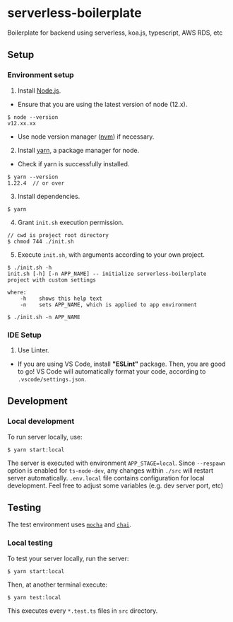 # serverless-boilerplate

Boilerplate for backend using serverless, koa.js, typescript, AWS RDS, etc

## Setup

### Environment setup

1. Install [Node.js](https://nodejs.org/en/download/).

- Ensure that you are using the latest version of node (12.x).

```
$ node --version
v12.xx.xx
```

- Use node version manager ([nvm](https://github.com/nvm-sh/nvm)) if necessary.

2. Install [yarn](https://classic.yarnpkg.com/en/docs/install), a package manager for node.

- Check if yarn is successfully installed.

```
$ yarn --version
1.22.4  // or over
```

3. Install dependencies.

```
$ yarn
```

4. Grant `init.sh` execution permission.

```
// cwd is project root directory
$ chmod 744 ./init.sh
```

5. Execute `init.sh`, with arguments according to your own project.

```
$ ./init.sh -h
init.sh [-h] [-n APP_NAME] -- initialize serverless-boilerplate project with custom settings

where:
    -h    shows this help text
    -n    sets APP_NAME, which is applied to app environment

$ ./init.sh -n APP_NAME
```

### IDE Setup

1. Use Linter.

- If you are using VS Code, install **"ESLint"** package. Then, you are good to go! VS Code will automatically format your code, according to `.vscode/settings.json`.

## Development

### Local development

To run server locally, use:

```
$ yarn start:local
```

The server is executed with environment `APP_STAGE=local`. Since `--respawn` option is enabled for `ts-node-dev`, any changes within `./src` will restart server automatically. `.env.local` file contains configuration for local development. Feel free to adjust some variables (e.g. dev server port, etc)

## Testing

The test environment uses [`mocha`](https://mochajs.org/) and [`chai`](https://www.chaijs.com/).

### Local testing

To test your server locally, run the server:

```
$ yarn start:local
```

Then, at another terminal execute:

```
$ yarn test:local
```

This executes every `*.test.ts` files in `src` directory.
